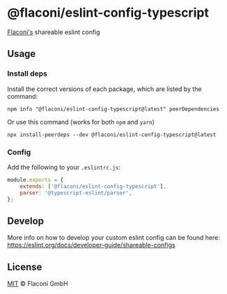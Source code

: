 # @flaconi/eslint-config-typescript

[Flaconi's](https://www.flaconi.de/) shareable eslint config


## Usage
### Install deps
Install the correct versions of each package, which are listed by the command:
```shell
npm info "@flaconi/eslint-config-typescript@latest" peerDependencies
```
Or use this command (works for both `npm` and `yarn`)
```shell
npx install-peerdeps --dev @flaconi/eslint-config-typescript@latest
```

### Config
Add the following to your `.eslintrc.js`:
```js
module.exports = {
    extends: ['@flaconi/eslint-config-typescript'],
    parser: '@typescript-eslint/parser',
};

```

## Develop
More info on how to develop your custom eslint config can be found here: https://eslint.org/docs/developer-guide/shareable-configs

## License

[MIT](LICENSE) © Flaconi GmbH